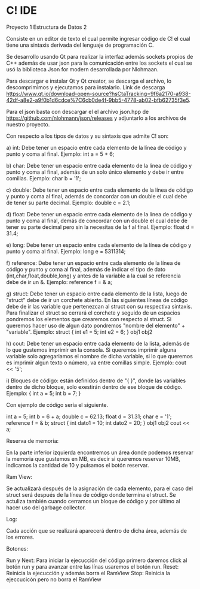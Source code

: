 # C! IDE

Proyecto 1 Estructura de Datos 2

Consiste en un editor de texto el cual permite ingresar código de C! el cual tiene una sintaxis derivada del lenguaje de programación C.

Se desarrollo usando Qt para realizar la interfaz además sockets propios de C++ además de usar json para la comunicación entre los sockets el cual se usó la biblioteca Json for modern desarrollada por Nlohmaan.

Para descargar e instalar Qt y Qt creator, se descarga el archivo, lo descomprimimos y ejecutamos para instalarlo. Link de descarga https://www.qt.io/download-open-source?hsCtaTracking=9f6a2170-a938-42df-a8e2-a9f0b1d6cdce%7C6cb0de4f-9bb5-4778-ab02-bfb62735f3e5.

Para el json basta con descargar el el archivo json.hpp de https://github.com/nlohmann/json/releases y adjuntarlo a los archivos de nuestro proyecto.

Con respecto a los tipos de datos y su sintaxis que admite C! son:

a) int: Debe tener un espacio entre cada elemento de la línea de código y punto y coma al final.
Ejemplo: int a = 5 + 6;

b) char: Debe tener un espacio entre cada elemento de la línea de código y punto y coma al final, además de un solo único elemento y debe ir entre comillas.
Ejemplo: char b = '1';

c) double: Debe tener un espacio entre cada elemento de la línea de código y punto y coma al final, además de concordar con un double el cual debe de tener su parte decimal.
Ejemplo: double c = 2.1;

d) float: Debe tener un espacio entre cada elemento de la línea de código y punto y coma al final, demás de concordar con un double el cual debe de tener su parte decimal pero sin la necesitas de la f al final.
Ejemplo: float d = 31.4;

e) long: Debe tener un espacio entre cada elemento de la línea de código y punto y coma al final.
Ejemplo: long e = 5311314;

f) reference: Debe tener un espacio entre cada elemento de la línea de código y punto y coma al final, además de indicar el tipo de dato (int,char,float,double,long) y antes de la variable a la cual se referencia debe de ir un &.
Ejemplo: reference <int> f = & a;
  
g) struct: Debe tener un espacio entre cada elemento de la lista, luego de "struct" debe de ir un corchete abierto. En las siguientes líneas de código debe de ir las variable que pertenezcan al struct con su respectiva sintaxis. Para finalizar el struct se cerrará el corchete y seguido de un espacios pondremos los elementos que crearemos con respecto al struct. Si queremos hacer uso de algun dato pondremos "nombre del elemento" + "variable".
Ejemplo:
struct {
int e1 = 5;
int e2 = 6;
} obj1 obj2

h) cout: Debe tener un espacio entre cada elemento de la lista, además de lo que gustemos imprimir en la consola. Si queremos imprimir alguna variable solo agregariamos el nombre de dicha variable, si lo que queremos es imprimir algun texto o número, va entre comillas simple.
Ejemplo: cout << '5';

i) Bloques de código: están definidos dentro de "{ }", donde las variables dentro de dicho bloque, solo exestirán dentro de ese bloque de código.
Ejemplo:
{
int a = 5;
int b = 7;
}

Con ejemplo de código sería el siguiente.

int a = 5;
int b = 6 + a;
double c = 62.13;
float d = 31.31;
char e = '1';
reference <int> f = & b;
struct {
int dato1 = 10;
int dato2 = 20;
} obj1 obj2
cout << a;
  
Reserva de memoria:

En la parte inferior izquierda encontremos un área donde podemos reservar la memoria que gustemos en MB, es decir si queremos reservar 10MB, indicamos la cantidad de 10 y pulsamos el botón reservar.

Ram View:

Se actualizará después de la asignación de cada elemento, para el caso del struct será después de la línea de código donde termina el struct. Se actuliza también cuando cerramos un bloque de código y por último al hacer uso del garbage collector.

Log:

Cada acción que se realizará aparecerá dentro de dicha área, además de los errores.

Botones:

Run y Next: Para iniciar la ejecucción del código primero daremos click al botón run y para avanzar entre las línas usaremos el botón run.
Reset: Reinicia la ejecucción y además borra el RamView
Stop: Reinicia la ejeccucicón pero no borra el RamView
